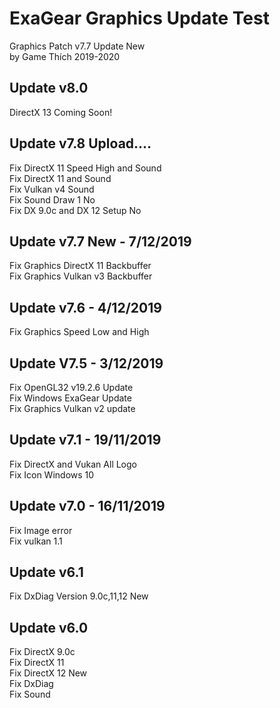 # ExaGear Graphics Update Test

Graphics Patch v7.7 Update New\
by Game Thích 2019-2020

## Update v8.0
DirectX 13
Coming Soon!

## Update v7.8 Upload....
Fix DirectX 11 Speed High and Sound\
Fix DirectX 11 and Sound\
Fix Vulkan v4 Sound\
Fix Sound Draw 1 No\
Fix DX 9.0c and DX 12 Setup No

## Update v7.7 New - 7/12/2019
Fix Graphics DirectX 11 Backbuffer\
Fix Graphics Vulkan v3 Backbuffer

## Update v7.6 - 4/12/2019
Fix Graphics Speed Low and High

## Update V7.5 - 3/12/2019
Fix OpenGL32 v19.2.6 Update\
Fix Windows ExaGear Update\
Fix Graphics Vulkan v2 update

## Update v7.1 - 19/11/2019
Fix DirectX and Vukan All Logo\
Fix Icon Windows 10

## Update v7.0 - 16/11/2019
Fix Image error\
Fix vulkan 1.1

## Update v6.1
Fix DxDiag Version 9.0c,11,12 New

## Update v6.0
Fix DirectX 9.0c\
Fix DirectX 11\
Fix DirectX 12 New\
Fix DxDiag\
Fix Sound

